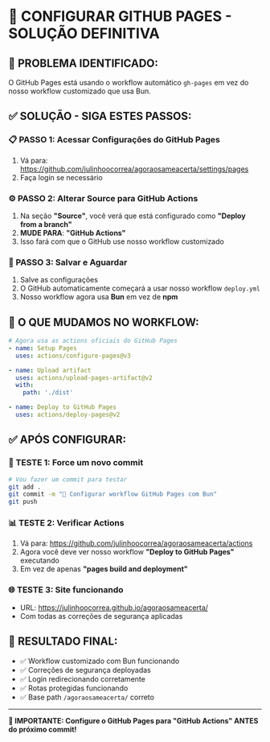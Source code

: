 # 🎯 CONFIGURAR GITHUB PAGES - SOLUÇÃO DEFINITIVA

## 🚨 PROBLEMA IDENTIFICADO:
O GitHub Pages está usando o workflow automático `gh-pages` em vez do nosso workflow customizado que usa Bun.

## ✅ SOLUÇÃO - SIGA ESTES PASSOS:

### 📋 PASSO 1: Acessar Configurações do GitHub Pages
1. Vá para: https://github.com/julinhoocorrea/agoraosameacerta/settings/pages
2. Faça login se necessário

### ⚙️ PASSO 2: Alterar Source para GitHub Actions
1. Na seção **"Source"**, você verá que está configurado como **"Deploy from a branch"**
2. **MUDE PARA**: **"GitHub Actions"**
3. Isso fará com que o GitHub use nosso workflow customizado

### 🔄 PASSO 3: Salvar e Aguardar
1. Salve as configurações
2. O GitHub automaticamente começará a usar nosso workflow `deploy.yml`
3. Nosso workflow agora usa **Bun** em vez de **npm**

## 🎯 O QUE MUDAMOS NO WORKFLOW:

```yaml
# Agora usa as actions oficiais do GitHub Pages
- name: Setup Pages
  uses: actions/configure-pages@v3

- name: Upload artifact
  uses: actions/upload-pages-artifact@v2
  with:
    path: './dist'

- name: Deploy to GitHub Pages
  uses: actions/deploy-pages@v2
```

## ✅ APÓS CONFIGURAR:

### 🧪 TESTE 1: Force um novo commit
```bash
# Vou fazer um commit para testar
git add .
git commit -m "🔧 Configurar workflow GitHub Pages com Bun"
git push
```

### 📊 TESTE 2: Verificar Actions
1. Vá para: https://github.com/julinhoocorrea/agoraosameacerta/actions
2. Agora você deve ver nosso workflow **"Deploy to GitHub Pages"** executando
3. Em vez de apenas **"pages build and deployment"**

### 🌐 TESTE 3: Site funcionando
- URL: https://julinhoocorrea.github.io/agoraosameacerta/
- Com todas as correções de segurança aplicadas

## 🎯 RESULTADO FINAL:
- ✅ Workflow customizado com Bun funcionando
- ✅ Correções de segurança deployadas
- ✅ Login redirecionando corretamente
- ✅ Rotas protegidas funcionando
- ✅ Base path `/agoraosameacerta/` correto

---

**🚨 IMPORTANTE: Configure o GitHub Pages para "GitHub Actions" ANTES do próximo commit!**
